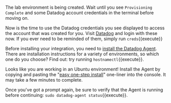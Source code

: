 The lab environment is being created. Wait until you see `Provisioning Complete` and some Datadog account credentials in the terminal before moving on.

Now is the time to use the Datadog credentials you see displayed to access the account that was created for you. Visit [Datadog](https://app.datadoghq.com) and login with these now. If you ever need to be reminded of them, simply run `creds`{{execute}}

Before installing your integration, you need to [install the Datadog Agent](https://app.datadoghq.com/account/settings#agent). There are installation instructions for a variety of environments, so which one do you choose? Find out: try running `hostnamectl`{{execute}}.

Looks like you are working in an Ubuntu environment! Install the Agent by copying and pasting the "[easy one-step install](https://app.datadoghq.com/account/settings#agent/ubuntu)" one-liner into the console. It may take a few minutes to complete.

Once you've got a prompt again, be sure to verify that the Agent is running before continuing: `sudo datadog-agent status`{{execute}}.
